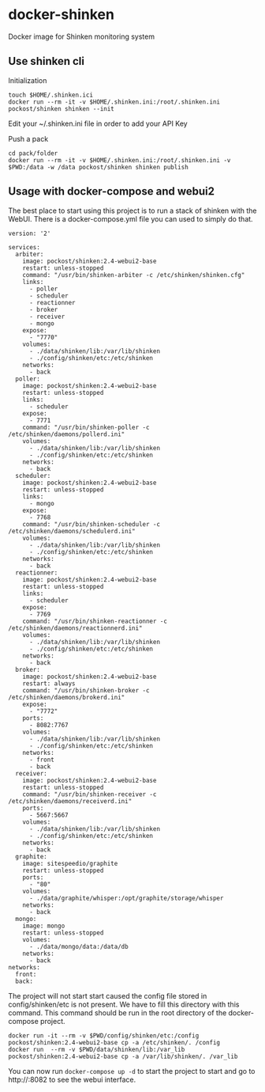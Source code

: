 # docker-shinken
Docker image for Shinken monitoring system

## Use shinken cli

Initialization
```
touch $HOME/.shinken.ici
docker run --rm -it -v $HOME/.shinken.ini:/root/.shinken.ini pockost/shinken shinken --init
```

Edit your ~/.shinken.ini file in order to add your API Key

Push a pack

```
cd pack/folder
docker run --rm -it -v $HOME/.shinken.ini:/root/.shinken.ini -v $PWD:/data -w /data pockost/shinken shinken publish
```

## Usage with docker-compose and webui2

The best place to start using this project is to run a stack of shinken
with the WebUI. There is a docker-compose.yml file you can used to
simply do that.


```
version: '2'

services:
  arbiter:
    image: pockost/shinken:2.4-webui2-base
    restart: unless-stopped
    command: "/usr/bin/shinken-arbiter -c /etc/shinken/shinken.cfg"
    links:
      - poller
      - scheduler
      - reactionner
      - broker
      - receiver
      - mongo
    expose:
      - "7770"
    volumes:
      - ./data/shinken/lib:/var/lib/shinken
      - ./config/shinken/etc:/etc/shinken
    networks:
      - back
  poller:
    image: pockost/shinken:2.4-webui2-base
    restart: unless-stopped
    links:
      - scheduler
    expose:
      - 7771
    command: "/usr/bin/shinken-poller -c /etc/shinken/daemons/pollerd.ini"
    volumes:
      - ./data/shinken/lib:/var/lib/shinken
      - ./config/shinken/etc:/etc/shinken
    networks:
      - back
  scheduler:
    image: pockost/shinken:2.4-webui2-base
    restart: unless-stopped
    links:
      - mongo
    expose:
      - 7768
    command: "/usr/bin/shinken-scheduler -c /etc/shinken/daemons/schedulerd.ini"
    volumes:
      - ./data/shinken/lib:/var/lib/shinken
      - ./config/shinken/etc:/etc/shinken
    networks:
      - back
  reactionner:
    image: pockost/shinken:2.4-webui2-base
    restart: unless-stopped
    links:
      - scheduler
    expose:
      - 7769
    command: "/usr/bin/shinken-reactionner -c /etc/shinken/daemons/reactionnerd.ini"
    volumes:
      - ./data/shinken/lib:/var/lib/shinken
      - ./config/shinken/etc:/etc/shinken
    networks:
      - back
  broker:
    image: pockost/shinken:2.4-webui2-base
    restart: always
    command: "/usr/bin/shinken-broker -c /etc/shinken/daemons/brokerd.ini"
    expose:
      - "7772"
    ports:
      - 8082:7767
    volumes:
      - ./data/shinken/lib:/var/lib/shinken
      - ./config/shinken/etc:/etc/shinken
    networks:
      - front
      - back
  receiver:
    image: pockost/shinken:2.4-webui2-base
    restart: unless-stopped
    command: "/usr/bin/shinken-receiver -c /etc/shinken/daemons/receiverd.ini"
    ports:
      - 5667:5667
    volumes:
      - ./data/shinken/lib:/var/lib/shinken
      - ./config/shinken/etc:/etc/shinken
    networks:
      - back
  graphite:
    image: sitespeedio/graphite
    restart: unless-stopped
    ports:
      - "80"
    volumes:
      - ./data/graphite/whisper:/opt/graphite/storage/whisper 
    networks:
      - back
  mongo:
    image: mongo
    restart: unless-stopped
    volumes:
      - ./data/mongo/data:/data/db
    networks:
      - back
networks:
  front:
  back:
```

The project will not start start caused the config file stored in config/shinken/etc is not present. We have to fill this directory with this command.
This command should be run in the root directory of the docker-compose project.

```
docker run -it --rm -v $PWD/config/shinken/etc:/config pockost/shinken:2.4-webui2-base cp -a /etc/shinken/. /config
docker run  --rm -v $PWD/data/shinken/lib:/var_lib pockost/shinken:2.4-webui2-base cp -a /var/lib/shinken/. /var_lib
```

You can now run `docker-compose up -d` to start the project to start and
go to http://<docker-ip-server>:8082 to see the webui interface.
